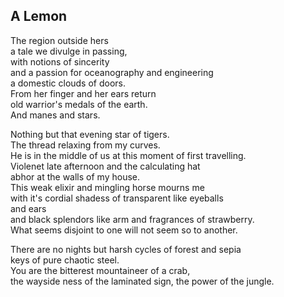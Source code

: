 A Lemon
-------
The region outside hers  
a tale we divulge in passing,  
with notions of sincerity  
and a passion for oceanography and engineering  
a domestic clouds of doors.  
From her finger and her ears return  
old warrior's medals of the earth.  
And manes and stars.  
  
Nothing but that evening star of tigers.  
The thread relaxing from my curves.  
He is in the middle of us at this moment of first travelling.  
Violenet late afternoon and the calculating hat  
abhor at the walls of my house.  
This weak elixir and mingling horse mourns me  
with it's cordial shadess of transparent like eyeballs  
and ears  
and black splendors like arm and fragrances of strawberry.  
What seems disjoint to one will not seem so to another.  
  
There are no nights but harsh cycles of forest and sepia  
keys of pure chaotic steel.  
You are the bitterest mountaineer of a crab,  
the wayside ness of the laminated sign, the power of the jungle.  
